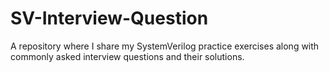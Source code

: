 # SV-Interview-Question
A repository where I share my SystemVerilog practice exercises along with commonly asked interview questions and their solutions.
